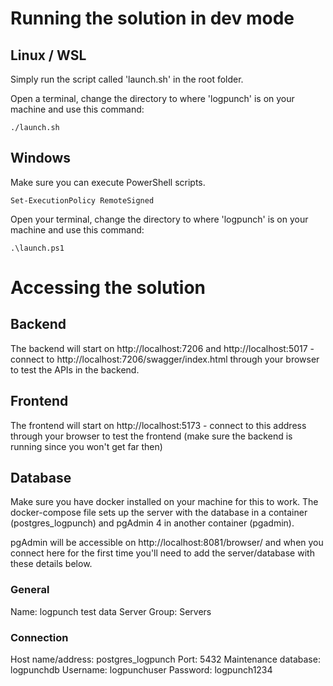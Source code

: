 # Running the solution in dev mode

## Linux / WSL

Simply run the script called 'launch.sh' in the root folder.

Open a terminal, change the directory to where 'logpunch' is on your machine and use this command:

```
./launch.sh
```

## Windows

Make sure you can execute PowerShell scripts.

```
Set-ExecutionPolicy RemoteSigned
```

Open your terminal, change the directory to where 'logpunch' is on your machine and use this command:

```
.\launch.ps1
```

# Accessing the solution

## Backend

The backend will start on http://localhost:7206 and http://localhost:5017 - connect to http://localhost:7206/swagger/index.html through your browser to test the APIs in the backend.

## Frontend

The frontend will start on http://localhost:5173 - connect to this address through your browser to test the frontend (make sure the backend is running since you won't get far then)

## Database

Make sure you have docker installed on your machine for this to work.
The docker-compose file sets up the server with the database in a container (postgres_logpunch) and pgAdmin 4 in another container (pgadmin).

pgAdmin will be accessible on http://localhost:8081/browser/ and when you connect here for the first time you'll need to add the server/database with these details below.

### General

Name: logpunch test data
Server Group: Servers

### Connection

Host name/address: postgres_logpunch
Port: 5432
Maintenance database: logpunchdb
Username: logpunchuser
Password: logpunch1234
